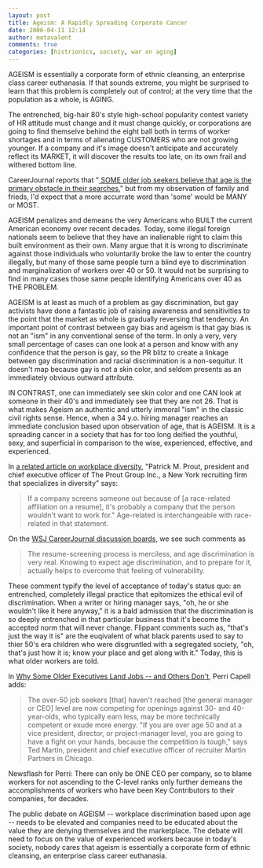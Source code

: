 ```yaml
---
layout: post
title: Ageism: A Rapidly Spreading Corporate Cancer
date: 2006-04-11 12:14
author: metavalent
comments: true
categories: [histrionics, society, war on aging]
---
```

AGEISM is essentially a corporate form of ethnic cleansing, an enterprise class career euthanasia.  If that sounds extreme, you might be surprised to learn that this problem is completely out of control; at the very time that the population as a whole, is AGING.  

The entrenched, big-hair 80's style high-school popularity contest variety of HR attitude must change and it must change quickly, or corporations are going to find themselve behind the eight ball both in terms of worker shortages and in terms of alienating CUSTOMERS who are not growing younger.  If a company and it's image doesn't anticipate and accurately reflect its MARKET, it will discover the results too late, on its own frail and withered bottom line.

CareerJournal reports that "<a href="http://www.careerjournal.com/myc/fifty/20060328-capell.html?cjcontent=mail"> SOME older job seekers believe that age is the primary obstacle in their searches</a>," but from my observation of family and frieds, I'd expect that a more accurrate word than 'some' would be MANY or MOST.

AGEISM penalizes and demeans the very Americans who BUILT the current American economy over recent decades.  Today, some illegal foreign nationals seem to believe that they have an inalienable right to claim this built environment as their own.  Many argue that it is wrong to discriminate against those individuals who voluntarily broke the law to enter the country illegally, but many of those same people turn a blind eye to discrimination and marginalization of workers over 40 or 50.  It would not be surprising to find in many cases those same people identifying Americans over 40 as THE PROBLEM.

AGEISM is at least as much of a problem as gay discrimination, but gay activists have done a fantastic job of raising awareness and sensitivities to the point that the market as whole is gradually reversing that tendency.  An important point of contrast between gay bias and ageism is that gay bias is not an "ism" in any conventional sense of the term.  In only a very, very small percentage of cases can one look at a person and know with any confidence that the person is gay, so the PR blitz to create a linkage between gay discrimination and racial discrimination is a non-sequitur.  It doesn't map because gay is not a skin color, and seldom presents as an immediately obvious outward attribute.

IN CONTRAST, one can immediately see skin color and one CAN look at someone in their 40's and immediately see that they are not 26.  That is what makes Ageism an authentic and utterly immoral "ism" in the classic civil rights sense.  Hence, when a 34 y.o. hiring manager reaches an immediate conclusion based upon observation of age, that is AGEISM.  It is a spreading cancer in a society that has for too long deified the youthful, sexy, and superficial in comparison to the wise, experienced, effective, and experienced.

In <a href="http://www.careerjournal.com/columnists/qanda/strategies/20060222-qandastrategies.html?cjcontent=mail">a related article on workplace diversity</a>, "Patrick M. Prout, president and chief executive officer of The Prout Group Inc., a New York recruiting firm that specializes in diversity" says:<blockquote>If a company screens someone out because of [a race-related affiliation on a resume], it's probably a company that the person wouldn't want to work for."  Age-related is interchangeable with race-related in that statement.</blockquote>On the <a href="http://discussions.careerjournal.com/WebX?50@306.0oZyaKb6C7q.0@.ee8c08d/0">WSJ CareerJournal discussion boards</a>, we see such comments as<blockquote>The resume-screening process is merciless, and age discrimination is very real. Knowing to expect age discrimination, and to prepare for it, actually helps to overcome that feeling of vulnerability.</blockquote>These comment typify the level of acceptance of  today's status quo: an entrenched, completely illegal practice that epitomizes the ethical evil of discrimination.  When a writer or hiring manager says, "oh, he or she wouldn't like it here anyway," it is a bald admission that the discrimination is so deeply entrenched in that particular business that it's become the accepted norm that will never change.  Flippant comments such as, "that's just the way it is" are the euqivalent of what black parents used to say to thier 50's era children who were disgruntled with a segregated society, "oh, that's just how it is; know your place and get along with it."  Today, this is what older workers are told.

In <a href="http://www.careerjournal.com/myc/fifty/20021107-capell.html">Why Some Older Executives Land Jobs -- and Others Don't</a>, Perri Capell adds:<blockquote>The over-50 job seekers [that] haven't reached [the general manager or CEO] level are now competing for openings against 30- and 40-year-olds, who typically earn less, may be more technically competent or exude more energy. "If you are over age 50 and at a vice president, director, or project-manager level, you are going to have a fight on your hands, because the competition is tough," says Ted Martin, president and chief executive officer of recruiter Martin Partners in Chicago.</blockquote>Newsflash for Perri: There can only be ONE CEO per company, so to blame workers for not ascending to the C-level ranks only further demeans the accomplishments of workers who have been Key Contributors to their companies, for decades.

The public debate on AGEISM -- workplace discrimination based upon age -- needs to be elevated and companies need to be educated about the value they are denying themselves and the marketplace.  The debate will need to focus on the value of experienced workers because in today's society, nobody cares that ageism is essentially a corporate form of ethnic cleansing, an enterprise class career euthanasia.
